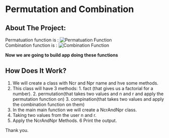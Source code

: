 # Permutation and Combination

## About The Project: 
  Permatuation function is : ![Permatuation Function](https://cdn.corporatefinanceinstitute.com/assets/permutation.png)
 <br>
Combination function is : ![Combination Function](https://cdn.corporatefinanceinstitute.com/assets/combination2-600x159.png)

**Now we are going to build app doing these functions**

## How Does It Work?
  1. We will create a class with Ncr and Npr name and hve some methods.
  2. This class will have 3 methods:
          1. fact (that gives us a factorial for a number).
          2. permutation(that takes two values and n and r and apply the permutation function on)
          3. compination(that takes two values and apply the combination function on them)
  3. In the main main function we will create a NcrAndNpr class.
  4. Taking two values from the user n and r.
  5. Apply the NcrAndNpr Methods.
  6 Print the output.
  
Thank you.
